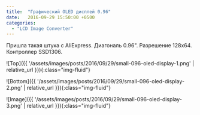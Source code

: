 ```yaml
---
title:  "Графический OLED дисплей 0.96"
date:   2016-09-29 15:50:00 +0500
categories:
  - "LCD Image Converter"
---
```

Пришла такая штука с AliExpress.
Диагональ 0.96". Разрешение 128x64. Контроллер SSD1306.
<!-- more -->

![Top]({{ '/assets/images/posts/2016/09/29/small-096-oled-display-1.png' | relative_url }}){:class="img-fluid"}

![Bottom]({{ '/assets/images/posts/2016/09/29/small-096-oled-display-2.png' | relative_url }}){:class="img-fluid"}

![Image]({{ '/assets/images/posts/2016/09/29/small-096-oled-display-3.png' | relative_url }}){:class="img-fluid"}
